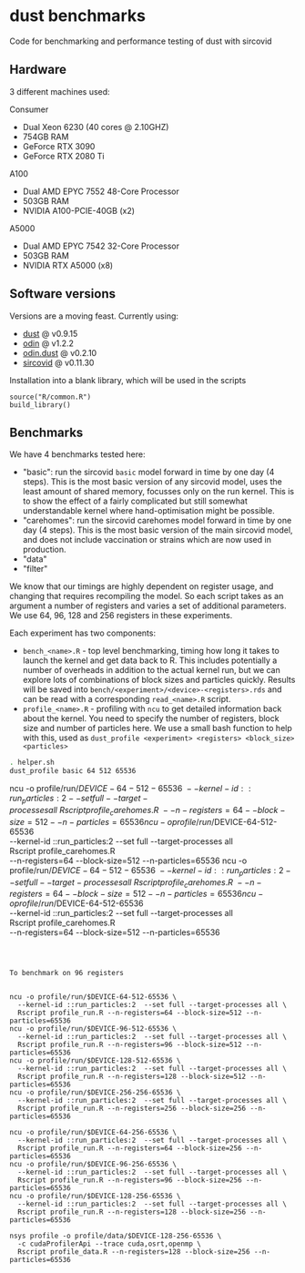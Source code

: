 # dust benchmarks

Code for benchmarking and performance testing of dust with sircovid

## Hardware

3 different machines used:

Consumer

* Dual Xeon 6230 (40 cores @ 2.10GHZ)
* 754GB RAM
* GeForce RTX 3090
* GeForce RTX 2080 Ti

A100

* Dual AMD EPYC 7552 48-Core Processor
* 503GB RAM
* NVIDIA A100-PCIE-40GB (x2)

A5000

* Dual AMD EPYC 7542 32-Core Processor
* 503GB RAM
* NVIDIA RTX A5000 (x8)

## Software versions

Versions are a moving feast. Currently using:

* [dust](https://github.com/mrc-ide/dust/) @ v0.9.15
* [odin](https://github.com/mrc-ide/odin/) @ v1.2.2
* [odin.dust](https://github.com/mrc-ide/odin.dust/) @ v0.2.10
* [sircovid](https://github.com/mrc-ide/sircovid/) @ v0.11.30

Installation into a blank library, which will be used in the scripts

```
source("R/common.R")
build_library()
```

## Benchmarks

We have 4 benchmarks tested here:

* "basic": run the sircovid `basic` model forward in time by one day (4 steps). This is the most basic version of any sircovid model, uses the least amount of shared memory, focusses only on the run kernel. This is to show the effect of a fairly complicated but still somewhat understandable kernel where hand-optimisation might be possible.
* "carehomes": run the sircovid carehomes model forward in time by one day (4 steps). This is the most basic version of the main sircovid model, and does not include vaccination or strains which are now used in production.
* "data"
* "filter"

We know that our timings are highly dependent on register usage, and changing that requires recompiling the model. So each script takes as an argument a number of registers and varies a set of additional parameters.  We use 64, 96, 128 and 256 registers in these experiments.

Each experiment has two components:

* `bench_<name>.R` - top level benchmarking, timing how long it takes to launch the kernel and get data back to R. This includes potentially a number of overheads in addition to the actual kernel run, but we can explore lots of combinations of block sizes and particles quickly. Results will be saved into `bench/<experiment>/<device>-<registers>.rds` and can be read with a corresponding `read_<name>.R` script.
* `profile_<name>.R` - profiling with `ncu` to get detailed information back about the kernel. You need to specify the number of registers, block size and number of particles here.  We use a small bash function to help with this, used as `dust_profile <experiment> <registers> <block_size> <particles>`

```bash
. helper.sh
dust_profile basic 64 512 65536
```




ncu -o profile/run/$DEVICE-64-512-65536 \
  --kernel-id ::run_particles:2  --set full --target-processes all \
  Rscript profile_carehomes.R \
  --n-registers=64 --block-size=512 --n-particles=65536
ncu -o profile/run/$DEVICE-64-512-65536 \
  --kernel-id ::run_particles:2  --set full --target-processes all \
  Rscript profile_carehomes.R \
  --n-registers=64 --block-size=512 --n-particles=65536
ncu -o profile/run/$DEVICE-64-512-65536 \
  --kernel-id ::run_particles:2  --set full --target-processes all \
  Rscript profile_carehomes.R \
  --n-registers=64 --block-size=512 --n-particles=65536
ncu -o profile/run/$DEVICE-64-512-65536 \
  --kernel-id ::run_particles:2  --set full --target-processes all \
  Rscript profile_carehomes.R \
  --n-registers=64 --block-size=512 --n-particles=65536
```



To benchmark on 96 registers


ncu -o profile/run/$DEVICE-64-512-65536 \
  --kernel-id ::run_particles:2  --set full --target-processes all \
  Rscript profile_run.R --n-registers=64 --block-size=512 --n-particles=65536
ncu -o profile/run/$DEVICE-96-512-65536 \
  --kernel-id ::run_particles:2  --set full --target-processes all \
  Rscript profile_run.R --n-registers=96 --block-size=512 --n-particles=65536
ncu -o profile/run/$DEVICE-128-512-65536 \
  --kernel-id ::run_particles:2  --set full --target-processes all \
  Rscript profile_run.R --n-registers=128 --block-size=512 --n-particles=65536
ncu -o profile/run/$DEVICE-256-256-65536 \
  --kernel-id ::run_particles:2  --set full --target-processes all \
  Rscript profile_run.R --n-registers=256 --block-size=256 --n-particles=65536

ncu -o profile/run/$DEVICE-64-256-65536 \
  --kernel-id ::run_particles:2  --set full --target-processes all \
  Rscript profile_run.R --n-registers=64 --block-size=256 --n-particles=65536
ncu -o profile/run/$DEVICE-96-256-65536 \
  --kernel-id ::run_particles:2  --set full --target-processes all \
  Rscript profile_run.R --n-registers=96 --block-size=256 --n-particles=65536
ncu -o profile/run/$DEVICE-128-256-65536 \
  --kernel-id ::run_particles:2  --set full --target-processes all \
  Rscript profile_run.R --n-registers=128 --block-size=256 --n-particles=65536

nsys profile -o profile/data/$DEVICE-128-256-65536 \
  -c cudaProfilerApi --trace cuda,osrt,openmp \
  Rscript profile_data.R --n-registers=128 --block-size=256 --n-particles=65536
```

